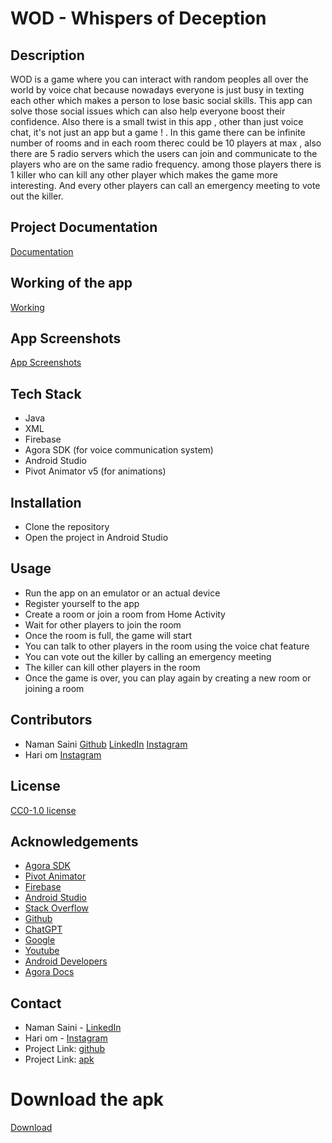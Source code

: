 # WOD - Whispers of Deception

## Description

WOD is a game where you can interact with random peoples all over the world by voice chat because
nowadays everyone is just busy in texting each other which makes a person to lose basic social
skills. This app can solve those social issues which can also help everyone boost their confidence.
Also there is a small twist in this app , other than just voice chat, it's not just an app but a
game ! . In this game there can be infinite number of rooms and in each room therec could be 10
players at max , also there are 5 radio servers which the users can join and communicate to the
players who are on the same radio frequency. among those players there is 1 killer who can kill any
other player which makes the game more interesting. And every other players can call an emergency
meeting to vote out the killer.

## Project Documentation

[Documentation](https://github.com/realpxd/WOD/wiki)

## Working of the app

[Working](https://github.com/realpxd/WOD/wiki/Working-of-the-Project)

## App Screenshots

[App Screenshots](https://github.com/realpxd/WOD/tree/master/ss)

## Tech Stack

- Java
- XML
- Firebase
- Agora SDK (for voice communication system)
- Android Studio
- Pivot Animator v5 (for animations)

## Installation

- Clone the repository
- Open the project in Android Studio

## Usage

- Run the app on an emulator or an actual device
- Register yourself to the app
- Create a room or join a room from Home Activity
- Wait for other players to join the room
- Once the room is full, the game will start
- You can talk to other players in the room using the voice chat feature
- You can vote out the killer by calling an emergency meeting
- The killer can kill other players in the room
- Once the game is over, you can play again by creating a new room or joining a room

## Contributors

- Naman Saini
  [Github](https://github.com/realpxd)
  [LinkedIn](https://www.linkedin.com/in/programmerxd)
  [Instagram](https://www.instagram.com/programmerxd/)
- Hari om
  [Instagram](https://www.instagram.com/potter_1_18/)

## License

[CC0-1.0 license](https://github.com/realpxd/WOD/blob/master/LICENSE)

## Acknowledgements

- [Agora SDK](https://www.agora.io/en/)
- [Pivot Animator](http://pivotanimator.net/)
- [Firebase](https://firebase.google.com/)
- [Android Studio](https://developer.android.com/studio)
- [Stack Overflow](https://stackoverflow.com/)
- [Github](https://github.com)
- [ChatGPT](https://chat.openai.com/)
- [Google](https://www.google.com/)
- [Youtube](https://www.youtube.com/)
- [Android Developers](https://developer.android.com/)
- [Agora Docs](https://docs.agora.io/en/)

## Contact

- Naman Saini - [LinkedIn](https://www.linkedin.com/in/programmerxd)
- Hari om - [Instagram](https://www.instagram.com/potter_1_18/)
- Project Link: [github](https://github.com/realpxd/WOD)
- Project Link: [apk](https://github.com/realpxd/WOD/blob/master/app/release/app-release.apk)

# Download the apk

[Download](https://github.com/realpxd/WOD/blob/master/app/release/app-release.apk)
